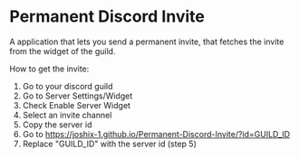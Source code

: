 # Permanent Discord Invite
 A application that lets you send a permanent invite, that fetches the invite from the widget of the guild.

How to get the invite:
1. Go to your discord guild 
2. Go to Server Settings/Widget
3. Check Enable Server Widget
4. Select an invite channel
5. Copy the server id
6. Go to https://joshix-1.github.io/Permanent-Discord-Invite/?id=GUILD_ID
7. Replace "GUILD_ID" with the server id (step 5)
